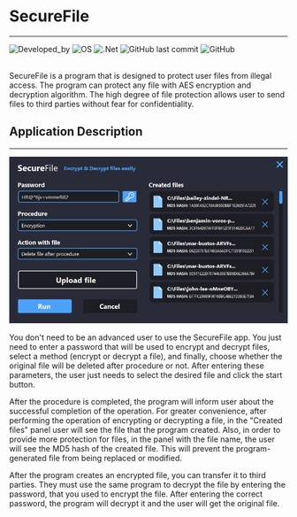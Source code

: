 # **SecureFile** 
---
![Developed_by](https://img.shields.io/badge/Developed_by-GAGreatProgrammer-green) ![OS](https://img.shields.io/badge/OS-_Windows-blue) ![.Net](https://img.shields.io/badge/.Net-_v4.7.2-red) ![GitHub last commit](https://img.shields.io/github/last-commit/GAGreatProgrammer/SecureFile) ![GitHub](https://img.shields.io/github/license/GAGreatProgrammer/SecureFile?color=orange)

<br/>
SecureFile is a program that is designed to protect user files from illegal access. The program can protect any file with AES encryption and decryption algorithm. The high degree of file protection allows user to send files to third parties without fear for confidentiality.
<br/>

## Application Description
---
![SecureFile](https://raw.githubusercontent.com/GAGreatProgrammer/SecureFile/master/SecureFile/Assets/SecureFile.PNG)

You don't need to be an advanced user to use the SecureFile app. You just need to enter a password that will be used to encrypt and decrypt files, select a method (encrypt or decrypt a file), and finally, choose whether the original file will be deleted after procedure or not. After entering these parameters, the user just needs to select the desired file and click the start button.

<n/>

After the procedure is completed, the program will inform user about the successful completion of the operation. For greater convenience, after performing the operation of encrypting or decrypting a file, in the "Created files" panel user will see the file that the program created. Also, in order to provide more protection for files, in the panel with the file name, the user will see the MD5 hash of the created file. This will prevent the program-generated file from being replaced or modified.

<n/>

After the program creates an encrypted file, you can transfer it to third parties. They must use the same program to decrypt the file by entering the password, that you used to encrypt the file. After entering the correct password, the program will decrypt it and the user will get the original file.


